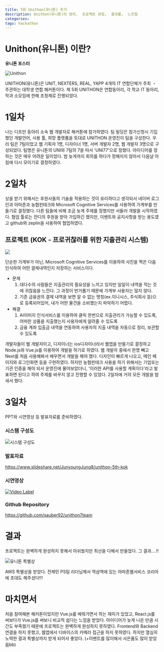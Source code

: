 ```yaml
---
title: 5회 Unithon(유니톤) 후기
description: Unithon(유니톤)의 정의,  프로젝트 과정,  결과물,  느낀점 
categories: 
tags: hackathon
---
```


# Unithon(유니톤) 이란?

**유니톤 포스터**

![Unithon](https://encrypted-tbn0.gstatic.com/images?q=tbn:ANd9GcRrT0_gRKTSG349soxVtT9m-FXfVA4Z2zZWiY2Fosd4wo0GpFcF-w)

UNITHON(유니톤)은 UNIT, NEXTERS, REAL, YAPP 4개의 IT 연합단체가 주최 ・ 주관하는 대학생 연합 해커톤이다.
 제 5회 UNITHON은 연합동아리, 각 학교 IT 동아리, 학과 소모임에 한해 초청제로 진행되었다.



# 1일차

나는 디프만 동아리 소속 웹 개발자로 해커톤에 참가하였다. 팀 빌딩은 참가신청시 기입했던 개발언어, 사용 툴, 희망 플랫폼을 토대로 UNITHON 운영진이 팀을 구성한다. 우리 팀은 7팀이었고 웹 기획자 1명, 디자이너 1명, 서버 개발자 2명, 웹 개발자 3명으로 구성되었다. 팀명은 유니톤의 UNI와 7팀의 7을 따서 'UNI77'으로 정했다. 아이디어를 정하는 것은 매우 어려운 일이었다. 밤 늦게까지 회의를 하다가 정해지지 않아서 다음날 아침에 다시 모이기로 결정하였다.



# 2일차

상을 받기 위해서는 후원사들의 기술을 적용하는 것이 유리하다고 생각되서 네이버 로그인과 아마존과 농협핀테크와 Microsoft Cognitive Services를 사용하여 가계부를 만들기로 결정했다. 다른 팀들에 비해 조금 늦게 주제를 정했지만 서둘러 개발을 시작하였다. 협업 툴로는 잔디의 후원을 받아 가입하긴 했지만, 이벤트와 공지사항을 받는 용도였고 github와 zeplin을 사용하여 협업하였다. 



## 프로젝트 (KOK - 프로귀찮러를 위한 지출관리 시스템)

![](https://sauber92.github.io/public/img/project/kok-6.png)

단순한 가계부가 아닌, Microsoft Cognitive Services를 이용하여 사진을 찍은 다음 인식하여 어떤 결제내역인지 저장하는 서비스이다. 

- 문제
  1. 대다수의 사람들은 지출관리의 필요성을 느끼고 있지만 일일이 내역을 적는 것에 귀찮음을 느낀다. 그 과정이 번거롭기 때문에 가계부 사용자는 많지 않다.
  2. 기존 금융권의 결제 내역을 보면 알 수 없는 명칭(ex.이니시스, 주식회사 등)으로 등록되어있어, 내가 어떤 물건을 소비했는지 파악하기 어렵다.
- 해결
  1. AI이미지 인식서비스를 이용하여 클릭 한번으로 지출관리가 가능할 수 있도록, 어떠한 상품을 지출했는지 사용자에게 알려줄 수 있도록
  2. 금융 계좌 입출금 내역을 연동하여 사용자의 지출 내역을 자동으로 정리, 보관할 수 있도록




개발자들이 웹 개발자이고, 디자이너는 ios디자이너라서 웹앱을 만들기로 결정하고  Node.js와 Vue.js를 이용하여 개발을 하기로 하였다. 웹 개발자 중에서 한명 빼고 Next를 처음 사용해봐서 배우면서 개발을 해야 했다. 디자인이 빠르게 나오고, 메인 페이지와 로그인화면 등을 구현하였다. 하지만 농협핀테크 사용을 하기 위해서는 기업또는 기관 인증을 해야 되서 운영진에 물어보았더니, '이러한 API를 사용할 계획이다'라고 발표하면 된다고 하여 주제를 바꾸지 않고 진행할 수 있었다. 2일차에 거의 모든 개발을 밤새서 했다.



# 3일차

PPT와 시연영상 등 발표자료를 준비하였다.



### 시스템 구성도

![시스템 구성도](https://sauber92.github.io/public/img/project/kok-5.jpeg)



### 발표자료

<https://www.slideshare.net/JunyoungJung8/unithon-5th-kok>



### 시연영상

[![Video Label](https://img.youtube.com/vi/80MWKoK_LUw/0.jpg)](https://www.youtube.com/watch?v=80MWKoK_LUw&feature=youtu.be&list=PLTj4ip-QW96vjFo_UbMcP9qv7Ne7OVDKL)





### Github Repository

<https://github.com/sauber92/unithon7team>



# 결과

프로젝트는 완벽하게 완성하지 못해서 아쉬웠지만 최선을 다해서 만들었다. 그 결과....!!

![유니톤 특별상](https://sauber92.github.io/public/img/project/kok-3.jpeg)

AWS 특별상을 받았다. 전제민 PS팀 리더님께서 역삼역에 있는 아마존웹서비스 코리아에 초대도 해주셨다!!!

# 마치면서

처음 참여해본 해커톤이었지만 Vue.js를 배워가면서 하는 재미가 있었고, React.js를 써보다가 Vue.js를 써보니 비교적 쉽다는 느낌을 받았다. 아이디어가 늦게 나온 만큼 시간도 부족했기 때문에 프로젝트는 완벽하게 완성하지 못하였다. Frontend와 Backend 연결을 하지 못했고, 웹앱에서 디바이스의 카메라 접근을 하지 못하였다. 하지만 열심히 노력한 결과 특별상까지 받게 되어서 좋았다. (+이벤트를 많이해서 사은품도 많이 받았음bb)
